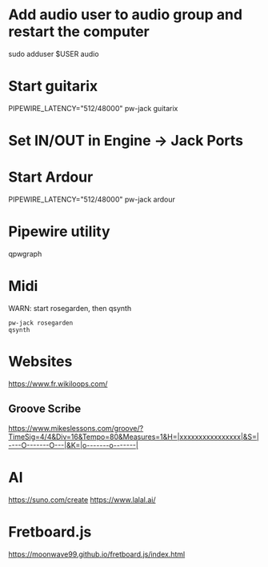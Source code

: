 
# Add audio user to audio group and restart the computer
sudo adduser $USER audio

# Start guitarix
PIPEWIRE_LATENCY="512/48000" pw-jack guitarix
# Set IN/OUT in Engine -> Jack Ports

# Start Ardour
PIPEWIRE_LATENCY="512/48000" pw-jack ardour

# Pipewire utility
qpwgraph


# Midi

WARN: start rosegarden, then qsynth

```shell
pw-jack rosegarden
qsynth
```

# Websites

https://www.fr.wikiloops.com/

## Groove Scribe

https://www.mikeslessons.com/groove/?TimeSig=4/4&Div=16&Tempo=80&Measures=1&H=|xxxxxxxxxxxxxxxx|&S=|----O-------O---|&K=|o-------o-------|


# AI
https://suno.com/create
https://www.lalal.ai/

# Fretboard.js
https://moonwave99.github.io/fretboard.js/index.html